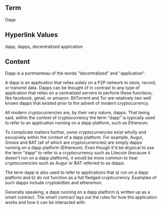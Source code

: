 ## Term

Dapp

## Hyperlink Values

dapp, dapps, decentralized application

## Content

Dapp is a portmanteau of the words "decentralized" and "application". 

A dapp is an application that relies solely on a P2P network to store, record, or transmit data. Dapps can be thought of in contrast to any type of application that relies on a centralized servers to perform these functions, like facebook, gmail, or amazon. BitTorrent and Tor are relatively two well known dapps that existed prior to the advent of modern cryptocurrency.

All modern cryptocurrencies are, by their very nature, dapps. That being said, within the context of cryptocurrency the term "dapp" is typically used to refer to an application running on a dapp platform, such as Ethereum. 

To complicate matters further, some cryptocurrencies exist wholly and excusively within the context of a dapp platform. For example, Augur, Gnosis and BAT (all of which are cryptocurrencies) are simply dapps running on a dapp platform (Ethereum). Even though it'd be atypical to use the term "dapp" to refer to a cryptocurrency such as Litecoin (because it doesn't run on a dapp platform), it would be more common to hear cryptocurencies such as Augur or BAT referred to as dapps.

The term dapp is also used to refer to applications that a) run on a dapp platform and b) do not function as a full fledged cryptcurrency. Examples of such dapps include cryptokitties and etheremon. 

Generally speaking, a dapp running on a dapp platform is written up as a smart contract. The smart contract lays out the rules for how the application works and how it can be interacted with.
